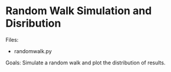 # Random Walk Simulation and Disribution

Files:
  - randomwalk.py

Goals: Simulate a random walk and plot the distribution of results.
